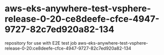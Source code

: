 # aws-eks-anywhere-test-vsphere-release-0-20-ce8deefe-cfce-4947-9727-82c7ed920a82-134
repository for use with E2E test job aws-eks-anywhere-test-vsphere-release-0-20:ce8deefe-cfce-4947-9727-82c7ed920a82-134
